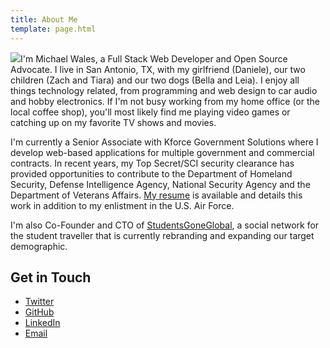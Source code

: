 ```yaml
---
title: About Me
template: page.html
---
```


<img src="//gravatar.com/avatar/533b687cf97f813c620703e41c215fd7?s=200" class="align-right" />I'm Michael Wales, a Full Stack Web Developer and Open Source Advocate. I live in San Antonio, TX, with my girlfriend (Daniele), our two children (Zach and Tiara) and our two dogs (Bella and Leia). I enjoy all things technology related, from programming and web design to car audio and hobby electronics. If I'm not busy working from my home office (or the local coffee shop), you'll most likely find me playing video games or catching up on my favorite TV shows and movies.

I'm currently a Senior Associate with Kforce Government Solutions where I develop web-based applications for multiple government and commercial contracts. In recent years, my Top Secret/SCI security clearance has provided opportunities to contribute to the Department of Homeland Security, Defense Intelligence Agency, National Security Agency and the Department of Veterans Affairs. [My resume](/resume/) is available and details this work in addition to my enlistment in the U.S. Air Force.

I'm also Co-Founder and CTO of [StudentsGoneGlobal](http://studentsgoneglobal.com/), a social network for the student traveller that is currently rebranding and expanding our target demographic.

## Get in Touch

<ul class="social-nav">
    <li class="social-nav-item">
        <a href="http://twitter.com/walesmd" title="Twitter: @walesmd"><i class="ion-social-twitter"></i> Twitter</a>
    </li>
    <li class="social-nav-item">
        <a href="http://github.com/walesmd" title="GitHub: walesmd"><i class="ion-social-github"></i> GitHub</li></a>
    </li>
    <li class="social-nav-item">
        <a href="http://www.linkedin.com/in/michaelwales" title="LinkedIn: Michael Wales"><i class="ion-social-linkedin"></i> LinkedIn</a>
    </li>
    <li class="social-nav-item">
        <a href="mailto:webmaster@michaelwales.com" title="Email: Michael Wales"><i class="ion-email"></i> Email</a>
    </li>
</ul>

